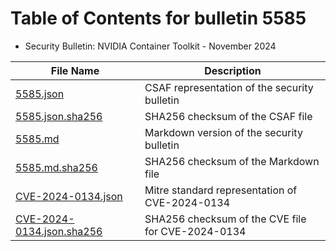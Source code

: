 # Table of Contents for bulletin 5585

 - Security Bulletin: NVIDIA Container Toolkit - November 2024

| File Name | Description |
|-----------|-------------|
| [5585.json](5585.json) | CSAF representation of the security bulletin |
| [5585.json.sha256](5585.json.sha256) | SHA256 checksum of the CSAF file |
| [5585.md](5585.md) | Markdown version of the security bulletin |
| [5585.md.sha256](5585.md.sha256) | SHA256 checksum of the Markdown file |
| [CVE-2024-0134.json](CVE-2024-0134.json) | Mitre standard representation of CVE-2024-0134 |
| [CVE-2024-0134.json.sha256](CVE-2024-0134.json.sha256) | SHA256 checksum of the CVE file for CVE-2024-0134 |
